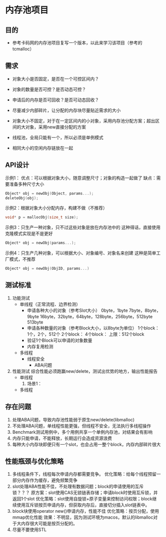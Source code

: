 # 内存池项目

## 目的

- 参考卡码网的内存池项目复写一个版本，以此来学习该项目（参考的tcmalloc）

## 需求

- 对象大小是否固定，是否在一个可控区间内？
- 对象的数量是否可控？是否动态可控？
- 申请后的内存是否可回收？是否可动态回收？
- 尽量减少内部碎片，让分配的内存块尽量贴近需求的大小

- 对象大小不固定，对于在一定区间内的小对象，采用内存池分配方案；超出区间的大对象，采用new直接分配的方案
- 线程池，全局只能有一个，所以必须是单例模式
- 相同大小的空闲内存链放在一起

## API设计

示例1：
优点：可以根据对象大小，随意调整尺寸；对象的构造一起做了
缺点：需要准备多种尺寸大小
```C++
Object* obj = newObj(Object, params...);
deleteObj(obj);
```

示例2：根据对象大小分配内存，构建不做（不推荐）
```C++
void* p = mallocObj(size_t size);
```

示例3：只生产一种对象，只不过这些对象是放在内存池中的
这种得话，直接使用克隆模式实现是不是更好
```C++
Object* obj = newObj(params...);
```

示例4：只生产几种对象，可以根据大小、对象编号、对象名来创建
这种是简单工厂模式，不推荐
```C++
Object* obj = newObj(ObjID, params...)
```

## 测试标准

1. 功能测试
    - 单线程（正常流程、边界检测）
        - 申请各种大小的对象（参考Slot大小）
            0byte，1byte
            7byte，8byte，9byte
            16byte，32byte，64byte，128byte，256byte，512byte
            513byte
        - 申请各种数量的对象（参考Block大小，以8byte为单位）
            1个block：1个，2个，512个
            2个block：
            4个block：
            上限：512个block
        - 验证1个Block可以申请的对象数量
        - 内存复用检测
    - 多线程
        - 线程安全
            - ABA问题
2. 性能测试
    综合性能必须跑赢new/delete，测试出优势的地方，输出性能报告
    - 单线程
        1. 场景1：
    - 多线程

## 存在问题

1. 处理ABA问题，导致内存池性能弱于原生new/delete(libmalloc)
2. 不处理ABA问题，单线程性能更强，但线程不安全，无法执行多线程操作
3. Benchmark测试用例中，多个用例共享一个单例内存池，对结果会有影响
4. 内存只能申请，不能释放，长期运行会造成资源浪费
5. 每种大小内存块即便只有一个slot，也会占用一整个block，内存内部碎片很大

## 性能瓶颈与优化策略

1. 多线程条件下，线程每次申请内存都需要竞争。
   优化策略：给每个线程预留一部分内存作为缓存，避免频繁竞争
2. slot处理ABA性能不佳，不处理有数据问题；block的申请使用的互斥锁？？？
   原方案：slot使用CAS无锁链表存储；申请block时使用互斥锁，并返回1个slot
   优化策略：slot使用自旋锁+原子变量来控制访问权限；block继续使用互斥锁按页申请内存，但获取内存后，直接切分插入slot链表中。
3. block块使用operator new()申请内存，性能不佳
   优化策略：按页分配，使用mmap优化性能
   效果：不明显，因为测试环境为macos，默认的libmalloc对于大内存很大可能是按页分配的。
4. 尽量不要使用STL
